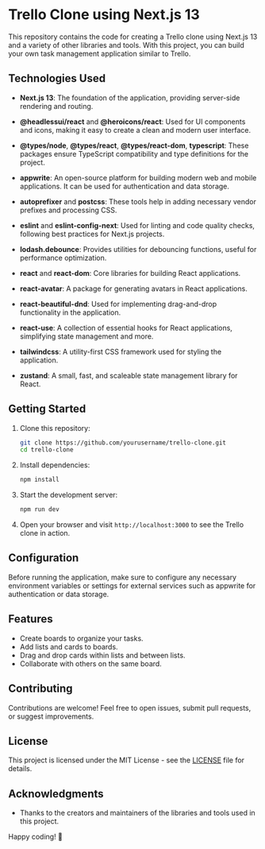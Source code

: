 # Trello Clone using Next.js 13

This repository contains the code for creating a Trello clone using Next.js 13 and a variety of other libraries and tools. With this project, you can build your own task management application similar to Trello.

## Technologies Used

- **Next.js 13**: The foundation of the application, providing server-side rendering and routing.

- **@headlessui/react** and **@heroicons/react**: Used for UI components and icons, making it easy to create a clean and modern user interface.

- **@types/node**, **@types/react**, **@types/react-dom**, **typescript**: These packages ensure TypeScript compatibility and type definitions for the project.

- **appwrite**: An open-source platform for building modern web and mobile applications. It can be used for authentication and data storage.

- **autoprefixer** and **postcss**: These tools help in adding necessary vendor prefixes and processing CSS.

- **eslint** and **eslint-config-next**: Used for linting and code quality checks, following best practices for Next.js projects.

- **lodash.debounce**: Provides utilities for debouncing functions, useful for performance optimization.

- **react** and **react-dom**: Core libraries for building React applications.

- **react-avatar**: A package for generating avatars in React applications.

- **react-beautiful-dnd**: Used for implementing drag-and-drop functionality in the application.

- **react-use**: A collection of essential hooks for React applications, simplifying state management and more.

- **tailwindcss**: A utility-first CSS framework used for styling the application.

- **zustand**: A small, fast, and scaleable state management library for React.

## Getting Started

1. Clone this repository:

   ```bash
   git clone https://github.com/yourusername/trello-clone.git
   cd trello-clone
   ```

2. Install dependencies:

   ```bash
   npm install
   ```

3. Start the development server:

   ```bash
   npm run dev
   ```

4. Open your browser and visit `http://localhost:3000` to see the Trello clone in action.

## Configuration

Before running the application, make sure to configure any necessary environment variables or settings for external services such as appwrite for authentication or data storage.

## Features

- Create boards to organize your tasks.
- Add lists and cards to boards.
- Drag and drop cards within lists and between lists.
- Collaborate with others on the same board.

## Contributing

Contributions are welcome! Feel free to open issues, submit pull requests, or suggest improvements.

## License

This project is licensed under the MIT License - see the [LICENSE](LICENSE) file for details.

## Acknowledgments

- Thanks to the creators and maintainers of the libraries and tools used in this project.

Happy coding! 🚀
